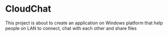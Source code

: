 # CloudChat
This project is about to create an application on Windows platform that help people on LAN to connect, chat with each other and share files
